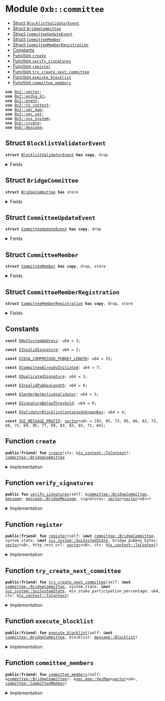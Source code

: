 
<a name="0xb_committee"></a>

# Module `0xb::committee`



-  [Struct `BlocklistValidatorEvent`](#0xb_committee_BlocklistValidatorEvent)
-  [Struct `BridgeCommittee`](#0xb_committee_BridgeCommittee)
-  [Struct `CommitteeUpdateEvent`](#0xb_committee_CommitteeUpdateEvent)
-  [Struct `CommitteeMember`](#0xb_committee_CommitteeMember)
-  [Struct `CommitteeMemberRegistration`](#0xb_committee_CommitteeMemberRegistration)
-  [Constants](#@Constants_0)
-  [Function `create`](#0xb_committee_create)
-  [Function `verify_signatures`](#0xb_committee_verify_signatures)
-  [Function `register`](#0xb_committee_register)
-  [Function `try_create_next_committee`](#0xb_committee_try_create_next_committee)
-  [Function `execute_blocklist`](#0xb_committee_execute_blocklist)
-  [Function `committee_members`](#0xb_committee_committee_members)


<pre><code><b>use</b> <a href="dependencies/move-stdlib/vector.md#0x1_vector">0x1::vector</a>;
<b>use</b> <a href="dependencies/sui-framework/ecdsa_k1.md#0x2_ecdsa_k1">0x2::ecdsa_k1</a>;
<b>use</b> <a href="dependencies/sui-framework/event.md#0x2_event">0x2::event</a>;
<b>use</b> <a href="dependencies/sui-framework/tx_context.md#0x2_tx_context">0x2::tx_context</a>;
<b>use</b> <a href="dependencies/sui-framework/vec_map.md#0x2_vec_map">0x2::vec_map</a>;
<b>use</b> <a href="dependencies/sui-framework/vec_set.md#0x2_vec_set">0x2::vec_set</a>;
<b>use</b> <a href="dependencies/sui-system/sui_system.md#0x3_sui_system">0x3::sui_system</a>;
<b>use</b> <a href="crypto.md#0xb_crypto">0xb::crypto</a>;
<b>use</b> <a href="message.md#0xb_message">0xb::message</a>;
</code></pre>



<a name="0xb_committee_BlocklistValidatorEvent"></a>

## Struct `BlocklistValidatorEvent`



<pre><code><b>struct</b> <a href="committee.md#0xb_committee_BlocklistValidatorEvent">BlocklistValidatorEvent</a> <b>has</b> <b>copy</b>, drop
</code></pre>



<details>
<summary>Fields</summary>


<dl>
<dt>
<code>blocklisted: bool</code>
</dt>
<dd>

</dd>
<dt>
<code>public_keys: <a href="dependencies/move-stdlib/vector.md#0x1_vector">vector</a>&lt;<a href="dependencies/move-stdlib/vector.md#0x1_vector">vector</a>&lt;u8&gt;&gt;</code>
</dt>
<dd>

</dd>
</dl>


</details>

<a name="0xb_committee_BridgeCommittee"></a>

## Struct `BridgeCommittee`



<pre><code><b>struct</b> <a href="committee.md#0xb_committee_BridgeCommittee">BridgeCommittee</a> <b>has</b> store
</code></pre>



<details>
<summary>Fields</summary>


<dl>
<dt>
<code>members: <a href="dependencies/sui-framework/vec_map.md#0x2_vec_map_VecMap">vec_map::VecMap</a>&lt;<a href="dependencies/move-stdlib/vector.md#0x1_vector">vector</a>&lt;u8&gt;, <a href="committee.md#0xb_committee_CommitteeMember">committee::CommitteeMember</a>&gt;</code>
</dt>
<dd>

</dd>
<dt>
<code>member_registrations: <a href="dependencies/sui-framework/vec_map.md#0x2_vec_map_VecMap">vec_map::VecMap</a>&lt;<b>address</b>, <a href="committee.md#0xb_committee_CommitteeMemberRegistration">committee::CommitteeMemberRegistration</a>&gt;</code>
</dt>
<dd>

</dd>
<dt>
<code>last_committee_update_epoch: u64</code>
</dt>
<dd>

</dd>
</dl>


</details>

<a name="0xb_committee_CommitteeUpdateEvent"></a>

## Struct `CommitteeUpdateEvent`



<pre><code><b>struct</b> <a href="committee.md#0xb_committee_CommitteeUpdateEvent">CommitteeUpdateEvent</a> <b>has</b> <b>copy</b>, drop
</code></pre>



<details>
<summary>Fields</summary>


<dl>
<dt>
<code>members: <a href="dependencies/sui-framework/vec_map.md#0x2_vec_map_VecMap">vec_map::VecMap</a>&lt;<a href="dependencies/move-stdlib/vector.md#0x1_vector">vector</a>&lt;u8&gt;, <a href="committee.md#0xb_committee_CommitteeMember">committee::CommitteeMember</a>&gt;</code>
</dt>
<dd>

</dd>
<dt>
<code>stake_participation_percentage: u64</code>
</dt>
<dd>

</dd>
</dl>


</details>

<a name="0xb_committee_CommitteeMember"></a>

## Struct `CommitteeMember`



<pre><code><b>struct</b> <a href="committee.md#0xb_committee_CommitteeMember">CommitteeMember</a> <b>has</b> <b>copy</b>, drop, store
</code></pre>



<details>
<summary>Fields</summary>


<dl>
<dt>
<code>sui_address: <b>address</b></code>
</dt>
<dd>
 The Sui Address of the validator
</dd>
<dt>
<code>bridge_pubkey_bytes: <a href="dependencies/move-stdlib/vector.md#0x1_vector">vector</a>&lt;u8&gt;</code>
</dt>
<dd>
 The public key bytes of the bridge key
</dd>
<dt>
<code><a href="dependencies/sui-system/voting_power.md#0x3_voting_power">voting_power</a>: u64</code>
</dt>
<dd>
 Voting power, values are voting power in the scale of 10000.
</dd>
<dt>
<code>http_rest_url: <a href="dependencies/move-stdlib/vector.md#0x1_vector">vector</a>&lt;u8&gt;</code>
</dt>
<dd>
 The HTTP REST URL the member's node listens to
 it looks like b'https://127.0.0.1:9191'
</dd>
<dt>
<code>blocklisted: bool</code>
</dt>
<dd>
 If this member is blocklisted
</dd>
</dl>


</details>

<a name="0xb_committee_CommitteeMemberRegistration"></a>

## Struct `CommitteeMemberRegistration`



<pre><code><b>struct</b> <a href="committee.md#0xb_committee_CommitteeMemberRegistration">CommitteeMemberRegistration</a> <b>has</b> <b>copy</b>, drop, store
</code></pre>



<details>
<summary>Fields</summary>


<dl>
<dt>
<code>sui_address: <b>address</b></code>
</dt>
<dd>
 The Sui Address of the validator
</dd>
<dt>
<code>bridge_pubkey_bytes: <a href="dependencies/move-stdlib/vector.md#0x1_vector">vector</a>&lt;u8&gt;</code>
</dt>
<dd>
 The public key bytes of the bridge key
</dd>
<dt>
<code>http_rest_url: <a href="dependencies/move-stdlib/vector.md#0x1_vector">vector</a>&lt;u8&gt;</code>
</dt>
<dd>
 The HTTP REST URL the member's node listens to
 it looks like b'https://127.0.0.1:9191'
</dd>
</dl>


</details>

<a name="@Constants_0"></a>

## Constants


<a name="0xb_committee_ENotSystemAddress"></a>



<pre><code><b>const</b> <a href="committee.md#0xb_committee_ENotSystemAddress">ENotSystemAddress</a>: u64 = 3;
</code></pre>



<a name="0xb_committee_EInvalidSignature"></a>



<pre><code><b>const</b> <a href="committee.md#0xb_committee_EInvalidSignature">EInvalidSignature</a>: u64 = 2;
</code></pre>



<a name="0xb_committee_ECDSA_COMPRESSED_PUBKEY_LENGTH"></a>



<pre><code><b>const</b> <a href="committee.md#0xb_committee_ECDSA_COMPRESSED_PUBKEY_LENGTH">ECDSA_COMPRESSED_PUBKEY_LENGTH</a>: u64 = 33;
</code></pre>



<a name="0xb_committee_ECommitteeAlreadyInitiated"></a>



<pre><code><b>const</b> <a href="committee.md#0xb_committee_ECommitteeAlreadyInitiated">ECommitteeAlreadyInitiated</a>: u64 = 7;
</code></pre>



<a name="0xb_committee_EDuplicatedSignature"></a>



<pre><code><b>const</b> <a href="committee.md#0xb_committee_EDuplicatedSignature">EDuplicatedSignature</a>: u64 = 1;
</code></pre>



<a name="0xb_committee_EInvalidPubkeyLength"></a>



<pre><code><b>const</b> <a href="committee.md#0xb_committee_EInvalidPubkeyLength">EInvalidPubkeyLength</a>: u64 = 6;
</code></pre>



<a name="0xb_committee_ESenderNotActiveValidator"></a>



<pre><code><b>const</b> <a href="committee.md#0xb_committee_ESenderNotActiveValidator">ESenderNotActiveValidator</a>: u64 = 5;
</code></pre>



<a name="0xb_committee_ESignatureBelowThreshold"></a>



<pre><code><b>const</b> <a href="committee.md#0xb_committee_ESignatureBelowThreshold">ESignatureBelowThreshold</a>: u64 = 0;
</code></pre>



<a name="0xb_committee_EValidatorBlocklistContainsUnknownKey"></a>



<pre><code><b>const</b> <a href="committee.md#0xb_committee_EValidatorBlocklistContainsUnknownKey">EValidatorBlocklistContainsUnknownKey</a>: u64 = 4;
</code></pre>



<a name="0xb_committee_SUI_MESSAGE_PREFIX"></a>



<pre><code><b>const</b> <a href="committee.md#0xb_committee_SUI_MESSAGE_PREFIX">SUI_MESSAGE_PREFIX</a>: <a href="dependencies/move-stdlib/vector.md#0x1_vector">vector</a>&lt;u8&gt; = [83, 85, 73, 95, 66, 82, 73, 68, 71, 69, 95, 77, 69, 83, 83, 65, 71, 69];
</code></pre>



<a name="0xb_committee_create"></a>

## Function `create`



<pre><code><b>public</b>(<b>friend</b>) <b>fun</b> <a href="committee.md#0xb_committee_create">create</a>(ctx: &<a href="dependencies/sui-framework/tx_context.md#0x2_tx_context_TxContext">tx_context::TxContext</a>): <a href="committee.md#0xb_committee_BridgeCommittee">committee::BridgeCommittee</a>
</code></pre>



<details>
<summary>Implementation</summary>


<pre><code><b>public</b>(<b>friend</b>) <b>fun</b> <a href="committee.md#0xb_committee_create">create</a>(ctx: &TxContext): <a href="committee.md#0xb_committee_BridgeCommittee">BridgeCommittee</a> {
    <b>assert</b>!(<a href="dependencies/sui-framework/tx_context.md#0x2_tx_context_sender">tx_context::sender</a>(ctx) == @0x0, <a href="committee.md#0xb_committee_ENotSystemAddress">ENotSystemAddress</a>);
    <a href="committee.md#0xb_committee_BridgeCommittee">BridgeCommittee</a> {
        members: <a href="dependencies/sui-framework/vec_map.md#0x2_vec_map_empty">vec_map::empty</a>(),
        member_registrations: <a href="dependencies/sui-framework/vec_map.md#0x2_vec_map_empty">vec_map::empty</a>(),
        last_committee_update_epoch: 0,
    }
}
</code></pre>



</details>

<a name="0xb_committee_verify_signatures"></a>

## Function `verify_signatures`



<pre><code><b>public</b> <b>fun</b> <a href="committee.md#0xb_committee_verify_signatures">verify_signatures</a>(self: &<a href="committee.md#0xb_committee_BridgeCommittee">committee::BridgeCommittee</a>, <a href="message.md#0xb_message">message</a>: <a href="message.md#0xb_message_BridgeMessage">message::BridgeMessage</a>, signatures: <a href="dependencies/move-stdlib/vector.md#0x1_vector">vector</a>&lt;<a href="dependencies/move-stdlib/vector.md#0x1_vector">vector</a>&lt;u8&gt;&gt;)
</code></pre>



<details>
<summary>Implementation</summary>


<pre><code><b>public</b> <b>fun</b> <a href="committee.md#0xb_committee_verify_signatures">verify_signatures</a>(
    self: &<a href="committee.md#0xb_committee_BridgeCommittee">BridgeCommittee</a>,
    <a href="message.md#0xb_message">message</a>: BridgeMessage,
    signatures: <a href="dependencies/move-stdlib/vector.md#0x1_vector">vector</a>&lt;<a href="dependencies/move-stdlib/vector.md#0x1_vector">vector</a>&lt;u8&gt;&gt;,
) {
    <b>let</b> (i, signature_counts) = (0, <a href="dependencies/move-stdlib/vector.md#0x1_vector_length">vector::length</a>(&signatures));
    <b>let</b> seen_pub_key = <a href="dependencies/sui-framework/vec_set.md#0x2_vec_set_empty">vec_set::empty</a>&lt;<a href="dependencies/move-stdlib/vector.md#0x1_vector">vector</a>&lt;u8&gt;&gt;();
    <b>let</b> required_voting_power = <a href="message.md#0xb_message_required_voting_power">message::required_voting_power</a>(&<a href="message.md#0xb_message">message</a>);
    // add prefix <b>to</b> the <a href="message.md#0xb_message">message</a> bytes
    <b>let</b> message_bytes = <a href="committee.md#0xb_committee_SUI_MESSAGE_PREFIX">SUI_MESSAGE_PREFIX</a>;
    <a href="dependencies/move-stdlib/vector.md#0x1_vector_append">vector::append</a>(&<b>mut</b> message_bytes, <a href="message.md#0xb_message_serialize_message">message::serialize_message</a>(<a href="message.md#0xb_message">message</a>));

    <b>let</b> threshold = 0;
    <b>while</b> (i &lt; signature_counts) {
        <b>let</b> signature = <a href="dependencies/move-stdlib/vector.md#0x1_vector_borrow">vector::borrow</a>(&signatures, i);
        <b>let</b> pubkey = <a href="dependencies/sui-framework/ecdsa_k1.md#0x2_ecdsa_k1_secp256k1_ecrecover">ecdsa_k1::secp256k1_ecrecover</a>(signature, &message_bytes, 0);
        // check duplicate
        <b>assert</b>!(!<a href="dependencies/sui-framework/vec_set.md#0x2_vec_set_contains">vec_set::contains</a>(&seen_pub_key, &pubkey), <a href="committee.md#0xb_committee_EDuplicatedSignature">EDuplicatedSignature</a>);
        // make sure pub key is part of the <a href="committee.md#0xb_committee">committee</a>
        <b>assert</b>!(<a href="dependencies/sui-framework/vec_map.md#0x2_vec_map_contains">vec_map::contains</a>(&self.members, &pubkey), <a href="committee.md#0xb_committee_EInvalidSignature">EInvalidSignature</a>);
        // get <a href="committee.md#0xb_committee">committee</a> signature weight and check pubkey is part of the <a href="committee.md#0xb_committee">committee</a>
        <b>let</b> member = <a href="dependencies/sui-framework/vec_map.md#0x2_vec_map_get">vec_map::get</a>(&self.members, &pubkey);
        <b>if</b> (!member.blocklisted) {
            threshold = threshold + member.<a href="dependencies/sui-system/voting_power.md#0x3_voting_power">voting_power</a>;
        };
        i = i + 1;
        <a href="dependencies/sui-framework/vec_set.md#0x2_vec_set_insert">vec_set::insert</a>(&<b>mut</b> seen_pub_key, pubkey);
    };
    <b>assert</b>!(threshold &gt;= required_voting_power, <a href="committee.md#0xb_committee_ESignatureBelowThreshold">ESignatureBelowThreshold</a>);
}
</code></pre>



</details>

<a name="0xb_committee_register"></a>

## Function `register`



<pre><code><b>public</b>(<b>friend</b>) <b>fun</b> <a href="committee.md#0xb_committee_register">register</a>(self: &<b>mut</b> <a href="committee.md#0xb_committee_BridgeCommittee">committee::BridgeCommittee</a>, system_state: &<b>mut</b> <a href="dependencies/sui-system/sui_system.md#0x3_sui_system_SuiSystemState">sui_system::SuiSystemState</a>, bridge_pubkey_bytes: <a href="dependencies/move-stdlib/vector.md#0x1_vector">vector</a>&lt;u8&gt;, http_rest_url: <a href="dependencies/move-stdlib/vector.md#0x1_vector">vector</a>&lt;u8&gt;, ctx: &<a href="dependencies/sui-framework/tx_context.md#0x2_tx_context_TxContext">tx_context::TxContext</a>)
</code></pre>



<details>
<summary>Implementation</summary>


<pre><code><b>public</b>(<b>friend</b>) <b>fun</b> <a href="committee.md#0xb_committee_register">register</a>(
    self: &<b>mut</b> <a href="committee.md#0xb_committee_BridgeCommittee">BridgeCommittee</a>,
    system_state: &<b>mut</b> SuiSystemState,
    bridge_pubkey_bytes: <a href="dependencies/move-stdlib/vector.md#0x1_vector">vector</a>&lt;u8&gt;,
    http_rest_url: <a href="dependencies/move-stdlib/vector.md#0x1_vector">vector</a>&lt;u8&gt;,
    ctx: &TxContext
) {
    // We disallow registration after <a href="committee.md#0xb_committee">committee</a> initiated in v1
    <b>assert</b>!(<a href="dependencies/sui-framework/vec_map.md#0x2_vec_map_is_empty">vec_map::is_empty</a>(&self.members), <a href="committee.md#0xb_committee_ECommitteeAlreadyInitiated">ECommitteeAlreadyInitiated</a>);
    // Ensure pubkey is valid
    <b>assert</b>!(<a href="dependencies/move-stdlib/vector.md#0x1_vector_length">vector::length</a>(&bridge_pubkey_bytes) == <a href="committee.md#0xb_committee_ECDSA_COMPRESSED_PUBKEY_LENGTH">ECDSA_COMPRESSED_PUBKEY_LENGTH</a>, <a href="committee.md#0xb_committee_EInvalidPubkeyLength">EInvalidPubkeyLength</a>);
    // sender must be the same sender that created the <a href="dependencies/sui-system/validator.md#0x3_validator">validator</a> <a href="dependencies/sui-framework/object.md#0x2_object">object</a>, this is <b>to</b> prevent DDoS from non-<a href="dependencies/sui-system/validator.md#0x3_validator">validator</a> actor.
    <b>let</b> sender = <a href="dependencies/sui-framework/tx_context.md#0x2_tx_context_sender">tx_context::sender</a>(ctx);
    <b>let</b> validators = <a href="dependencies/sui-system/sui_system.md#0x3_sui_system_active_validator_addresses">sui_system::active_validator_addresses</a>(system_state);

    <b>assert</b>!(<a href="dependencies/move-stdlib/vector.md#0x1_vector_contains">vector::contains</a>(&validators, &sender), <a href="committee.md#0xb_committee_ESenderNotActiveValidator">ESenderNotActiveValidator</a>);
    // Sender is active <a href="dependencies/sui-system/validator.md#0x3_validator">validator</a>, record the registration

    // In case <a href="dependencies/sui-system/validator.md#0x3_validator">validator</a> need <b>to</b> <b>update</b> the info
    <b>let</b> registration = <b>if</b> (<a href="dependencies/sui-framework/vec_map.md#0x2_vec_map_contains">vec_map::contains</a>(&self.member_registrations, &sender)) {
        <b>let</b> registration = <a href="dependencies/sui-framework/vec_map.md#0x2_vec_map_get_mut">vec_map::get_mut</a>(&<b>mut</b> self.member_registrations, &sender);
        registration.http_rest_url = http_rest_url;
        registration.bridge_pubkey_bytes = bridge_pubkey_bytes;
        *registration
    } <b>else</b> {
        <b>let</b> registration = <a href="committee.md#0xb_committee_CommitteeMemberRegistration">CommitteeMemberRegistration</a> {
            sui_address: sender,
            bridge_pubkey_bytes,
            http_rest_url,
        };
        <a href="dependencies/sui-framework/vec_map.md#0x2_vec_map_insert">vec_map::insert</a>(&<b>mut</b> self.member_registrations, sender, registration);
        registration
    };
    emit(registration)
}
</code></pre>



</details>

<a name="0xb_committee_try_create_next_committee"></a>

## Function `try_create_next_committee`



<pre><code><b>public</b>(<b>friend</b>) <b>fun</b> <a href="committee.md#0xb_committee_try_create_next_committee">try_create_next_committee</a>(self: &<b>mut</b> <a href="committee.md#0xb_committee_BridgeCommittee">committee::BridgeCommittee</a>, system_state: &<b>mut</b> <a href="dependencies/sui-system/sui_system.md#0x3_sui_system_SuiSystemState">sui_system::SuiSystemState</a>, min_stake_participation_percentage: u64, ctx: &<a href="dependencies/sui-framework/tx_context.md#0x2_tx_context_TxContext">tx_context::TxContext</a>)
</code></pre>



<details>
<summary>Implementation</summary>


<pre><code><b>public</b>(<b>friend</b>) <b>fun</b> <a href="committee.md#0xb_committee_try_create_next_committee">try_create_next_committee</a>(
    self: &<b>mut</b> <a href="committee.md#0xb_committee_BridgeCommittee">BridgeCommittee</a>,
    system_state: &<b>mut</b> SuiSystemState,
    min_stake_participation_percentage: u64,
    ctx: &TxContext
) {
    <b>let</b> validators = <a href="dependencies/sui-system/sui_system.md#0x3_sui_system_active_validator_addresses">sui_system::active_validator_addresses</a>(system_state);
    <b>let</b> i = 0;
    <b>let</b> new_members = <a href="dependencies/sui-framework/vec_map.md#0x2_vec_map_empty">vec_map::empty</a>();
    <b>let</b> stake_participation_percentage = 0;

    <b>while</b> (i &lt; <a href="dependencies/sui-framework/vec_map.md#0x2_vec_map_size">vec_map::size</a>(&self.member_registrations)) {
        // retrieve registration
        <b>let</b> (_, registration) = <a href="dependencies/sui-framework/vec_map.md#0x2_vec_map_get_entry_by_idx">vec_map::get_entry_by_idx</a>(&self.member_registrations, i);
        // Find <a href="dependencies/sui-system/validator.md#0x3_validator">validator</a> stake amount from system state

        // Process registration <b>if</b> it's active <a href="dependencies/sui-system/validator.md#0x3_validator">validator</a>
        <b>if</b> (<a href="dependencies/move-stdlib/vector.md#0x1_vector_contains">vector::contains</a>(&validators, &registration.sui_address)) {
            <b>let</b> <a href="dependencies/sui-system/voting_power.md#0x3_voting_power">voting_power</a> = <a href="dependencies/sui-system/sui_system.md#0x3_sui_system_validator_voting_power">sui_system::validator_voting_power</a>(system_state, registration.sui_address);
            stake_participation_percentage = stake_participation_percentage + <a href="dependencies/sui-system/voting_power.md#0x3_voting_power">voting_power</a>;
            <b>let</b> member = <a href="committee.md#0xb_committee_CommitteeMember">CommitteeMember</a> {
                sui_address: registration.sui_address,
                bridge_pubkey_bytes: registration.bridge_pubkey_bytes,
                <a href="dependencies/sui-system/voting_power.md#0x3_voting_power">voting_power</a>: (<a href="dependencies/sui-system/voting_power.md#0x3_voting_power">voting_power</a> <b>as</b> u64),
                http_rest_url: registration.http_rest_url,
                blocklisted: <b>false</b>,
            };
            <a href="dependencies/sui-framework/vec_map.md#0x2_vec_map_insert">vec_map::insert</a>(&<b>mut</b> new_members, registration.bridge_pubkey_bytes, member)
        };
        i = i + 1;
    };

    // Make sure the new <a href="committee.md#0xb_committee">committee</a> represent enough stakes, percentage are accurate <b>to</b> 2DP
    <b>if</b> (stake_participation_percentage &gt;= min_stake_participation_percentage) {
        // Clear registrations
        self.member_registrations = <a href="dependencies/sui-framework/vec_map.md#0x2_vec_map_empty">vec_map::empty</a>();
        // Store new <a href="committee.md#0xb_committee">committee</a> info
        self.members = new_members;
        self.last_committee_update_epoch = <a href="dependencies/sui-framework/tx_context.md#0x2_tx_context_epoch">tx_context::epoch</a>(ctx);
        emit(<a href="committee.md#0xb_committee_CommitteeUpdateEvent">CommitteeUpdateEvent</a> {
            members: new_members,
            stake_participation_percentage
        })
    }
}
</code></pre>



</details>

<a name="0xb_committee_execute_blocklist"></a>

## Function `execute_blocklist`



<pre><code><b>public</b>(<b>friend</b>) <b>fun</b> <a href="committee.md#0xb_committee_execute_blocklist">execute_blocklist</a>(self: &<b>mut</b> <a href="committee.md#0xb_committee_BridgeCommittee">committee::BridgeCommittee</a>, blocklist: <a href="message.md#0xb_message_Blocklist">message::Blocklist</a>)
</code></pre>



<details>
<summary>Implementation</summary>


<pre><code><b>public</b>(<b>friend</b>) <b>fun</b> <a href="committee.md#0xb_committee_execute_blocklist">execute_blocklist</a>(self: &<b>mut</b> <a href="committee.md#0xb_committee_BridgeCommittee">BridgeCommittee</a>, blocklist: Blocklist) {
    <b>let</b> blocklisted = <a href="message.md#0xb_message_blocklist_type">message::blocklist_type</a>(&blocklist) != 1;
    <b>let</b> eth_addresses = <a href="message.md#0xb_message_blocklist_validator_addresses">message::blocklist_validator_addresses</a>(&blocklist);
    <b>let</b> list_len = <a href="dependencies/move-stdlib/vector.md#0x1_vector_length">vector::length</a>(eth_addresses);
    <b>let</b> list_idx = 0;
    <b>let</b> member_idx = 0;
    <b>let</b> pub_keys = <a href="dependencies/move-stdlib/vector.md#0x1_vector_empty">vector::empty</a>&lt;<a href="dependencies/move-stdlib/vector.md#0x1_vector">vector</a>&lt;u8&gt;&gt;();
    <b>while</b> (list_idx &lt; list_len) {
        <b>let</b> target_address = <a href="dependencies/move-stdlib/vector.md#0x1_vector_borrow">vector::borrow</a>(eth_addresses, list_idx);
        <b>let</b> found = <b>false</b>;
        <b>while</b> (member_idx &lt; <a href="dependencies/sui-framework/vec_map.md#0x2_vec_map_size">vec_map::size</a>(&self.members)) {
            <b>let</b> (pub_key, member) = <a href="dependencies/sui-framework/vec_map.md#0x2_vec_map_get_entry_by_idx_mut">vec_map::get_entry_by_idx_mut</a>(&<b>mut</b> self.members, member_idx);
            <b>let</b> eth_address = <a href="crypto.md#0xb_crypto_ecdsa_pub_key_to_eth_address">crypto::ecdsa_pub_key_to_eth_address</a>(*pub_key);
            <b>if</b> (*target_address == eth_address) {
                member.blocklisted = blocklisted;
                <a href="dependencies/move-stdlib/vector.md#0x1_vector_push_back">vector::push_back</a>(&<b>mut</b> pub_keys, *pub_key);
                found = <b>true</b>;
                <b>break</b>
            };
            member_idx = member_idx + 1;
        };
        <b>assert</b>!(found, <a href="committee.md#0xb_committee_EValidatorBlocklistContainsUnknownKey">EValidatorBlocklistContainsUnknownKey</a>);
        list_idx = list_idx + 1;
    };
    emit(<a href="committee.md#0xb_committee_BlocklistValidatorEvent">BlocklistValidatorEvent</a> {
        blocklisted,
        public_keys: pub_keys,
    })
}
</code></pre>



</details>

<a name="0xb_committee_committee_members"></a>

## Function `committee_members`



<pre><code><b>public</b>(<b>friend</b>) <b>fun</b> <a href="committee.md#0xb_committee_committee_members">committee_members</a>(self: &<a href="committee.md#0xb_committee_BridgeCommittee">committee::BridgeCommittee</a>): &<a href="dependencies/sui-framework/vec_map.md#0x2_vec_map_VecMap">vec_map::VecMap</a>&lt;<a href="dependencies/move-stdlib/vector.md#0x1_vector">vector</a>&lt;u8&gt;, <a href="committee.md#0xb_committee_CommitteeMember">committee::CommitteeMember</a>&gt;
</code></pre>



<details>
<summary>Implementation</summary>


<pre><code><b>public</b>(<b>friend</b>) <b>fun</b> <a href="committee.md#0xb_committee_committee_members">committee_members</a>(self: &<a href="committee.md#0xb_committee_BridgeCommittee">BridgeCommittee</a>): &VecMap&lt;<a href="dependencies/move-stdlib/vector.md#0x1_vector">vector</a>&lt;u8&gt;, <a href="committee.md#0xb_committee_CommitteeMember">CommitteeMember</a>&gt; {
    &self.members
}
</code></pre>



</details>
